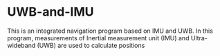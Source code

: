 # UWB-and-IMU
This is an integrated navigation program based on IMU and UWB. In this program, measurements of Inertial measurement unit (IMU) and Ultra-wideband (UWB) are used to calculate positions
